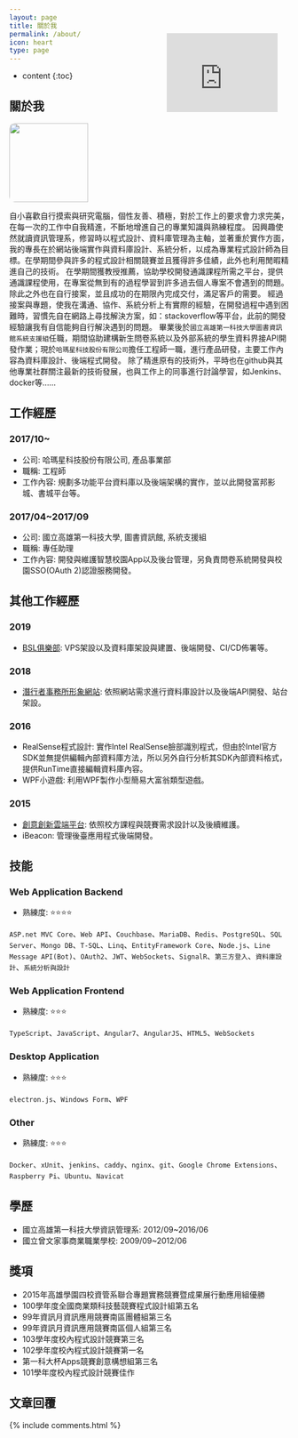 ```yaml
---
layout: page
title: 關於我
permalink: /about/
icon: heart
type: page
---
```


* content
{:toc}

## 關於我

<img src="https://i.imgur.com/gssYPrW.jpg" width="142" height="142" style="border-radius: 10px 0px 0px 10px;-moz-border-radius: 10px 0px 0px 10px;-webkit-border-radius: 10px 0px 0px 10px;border: 0px solid #000000;">

<iframe src="https://githubbadge.appspot.com/xupeiyao?s=1" style="border: 0;height: 142px;width: 200px;overflow: hidden; position: absolute; margin-top: -162px; margin-left: 142px" frameBorder="0"></iframe>

自小喜歡自行摸索與研究電腦，個性友善、積極，對於工作上的要求會力求完美，在每一次的工作中自我精進，不斷地增進自己的專業知識與熟練程度。
因興趣使然就讀資訊管理系，修習時以程式設計、資料庫管理為主軸，並著重於實作方面，我的專長在於網站後端實作與資料庫設計、系統分析，以成為專業程式設計師為目標。在學期間參與許多的程式設計相關競賽並且獲得許多佳績，此外也利用閒暇精進自己的技術。
在學期間獲教授推薦，協助學校開發通識課程所需之平台，提供通識課程使用，在專案從無到有的過程學習到許多過去個人專案不會遇到的問題。除此之外也在自行接案，並且成功的在期限內完成交付，滿足客戶的需要。
經過接案與專題，使我在溝通、協作、系統分析上有實際的經驗，在開發過程中遇到困難時，習慣先自在網路上尋找解決方案，如：stackoverflow等平台，此前的開發經驗讓我有自信能夠自行解決遇到的問題。
畢業後於`國立高雄第一科技大學圖書資訊館系統支援組`任職，期間協助建構新生問卷系統以及外部系統的學生資料界接API開發作業；現於`哈瑪星科技股份有限公司`擔任工程師一職，進行產品研發，主要工作內容為資料庫設計、後端程式開發。
除了精進原有的技術外，平時也在github與其他專業社群關注最新的技術發展，也與工作上的同事進行討論學習，如Jenkins、docker等……

## 工作經歷

### 2017/10~
* 公司: 哈瑪星科技股份有限公司, 產品事業部
* 職稱: 工程師
* 工作內容: 規劃多功能平台資料庫以及後端架構的實作，並以此開發富邦影城、書城平台等。

### 2017/04~2017/09
* 公司: 國立高雄第一科技大學, 圖書資訊館, 系統支援組
* 職稱: 專任助理
* 工作內容: 開發與維護智慧校園App以及後台管理，另負責問卷系統開發與校園SSO(OAuth 2)認證服務開發。

## 其他工作經歷

### 2019
* [BSL俱樂部](https://be-smart-loser.com/): VPS架設以及資料庫架設與建置、後端開發、CI/CD佈署等。

### 2018
* [潛行者事務所形象網站](http://divewalker.project.lightup-studio.com/): 依照網站需求進行資料庫設計以及後端API開發、站台架設。

### 2016
* RealSense程式設計: 實作Intel RealSense臉部識別程式，但由於Intel官方SDK並無提供編輯內部資料庫方法，所以另外自行分析其SDK內部資料格式，提供RunTime直接編輯資料庫內容。
* WPF小遊戲: 利用WPF製作小型簡易大富翁類型遊戲。

### 2015
* [創意創新雲端平台](http://goodidea.nkfust.edu.tw): 依照校方課程與競賽需求設計以及後續維護。
* iBeacon: 管理後臺應用程式後端開發。

## 技能
### Web Application Backend 
* 熟練度: ⭐⭐⭐⭐

`ASP.net MVC Core`、`Web API`、`Couchbase`、`MariaDB`、`Redis`、`PostgreSQL`、`SQL Server`、`Mongo DB`、`T-SQL`、`Linq`、`EntityFramework Core`、`Node.js`、`Line Message API(Bot)`、`OAuth2`、`JWT`、`WebSockets`、`SignalR`、`第三方登入`、`資料庫設計`、`系統分析與設計`

### Web Application Frontend
* 熟練度: ⭐⭐⭐

`TypeScript`、`JavaScript`、`Angular7`、`AngularJS`、`HTML5`、`WebSockets`

### Desktop Application
* 熟練度: ⭐⭐⭐

`electron.js`、`Windows Form`、`WPF`

### Other
* 熟練度: ⭐⭐⭐

`Docker`、`xUnit`、`jenkins`、`caddy`、`nginx`、`git`、`Google Chrome Extensions`、`Raspberry Pi`、`Ubuntu`、`Navicat`

## 學歷
* 國立高雄第一科技大學資訊管理系: 2012/09~2016/06
* 國立曾文家事商業職業學校: 2009/09~2012/06

## 獎項
* 2015年高雄學園四校資管系聯合專題實務競賽暨成果展行動應用組優勝
* 100學年度全國商業類科技藝競賽程式設計組第五名
* 99年資訊月資訊應用競賽南區團體組第三名
* 99年資訊月資訊應用競賽南區個人組第三名
* 103學年度校內程式設計競賽第三名
* 102學年度校內程式設計競賽第一名
* 第一科大杯Apps競賽創意構想組第三名
* 101學年度校內程式設計競賽佳作

## 文章回覆

{% include comments.html %}
